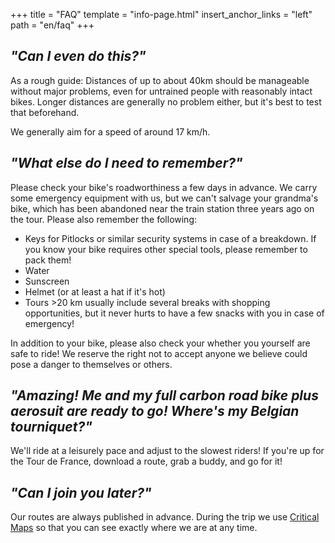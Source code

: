 +++
title = "FAQ"
template = "info-page.html"
insert_anchor_links = "left"
path = "en/faq"
+++

## _**"Can I even do this?"**_
As a rough guide: Distances of up to about 40km should be manageable without major problems, even for untrained people with reasonably intact bikes. Longer distances are generally no problem either, but it's best to test that beforehand.

We generally aim for a speed of around 17 km/h.

## _**"What else do I need to remember?"**_
Please check your bike's roadworthiness a few days in advance. We carry some emergency equipment with us, but we can't salvage your grandma's bike, which has been abandoned near the train station three years ago on the tour. Please also remember the following:
- Keys for Pitlocks or similar security systems in case of a breakdown. If you know your bike requires other special tools, please remember to pack them!
- Water
- Sunscreen
- Helmet (or at least a hat if it's hot)
- Tours >20 km usually include several breaks with shopping opportunities, but it never hurts to have a few snacks with you in case of emergency!

In addition to your bike, please also check your whether you yourself are safe to ride! We reserve the right not to accept anyone we believe could pose a danger to themselves or others.

## _**"Amazing! Me and my full carbon road bike plus aerosuit are ready to go! Where's my Belgian tourniquet?"**_
We'll ride at a leisurely pace and adjust to the slowest riders! If you're up for the Tour de France, download a route, grab a buddy, and go for it!

## _**"Can I join you later?"**_
Our routes are always published in advance. During the trip we use [Critical Maps](https://www.criticalmaps.net/) so that you can see exactly where we are at any time.